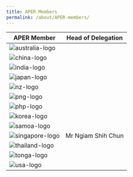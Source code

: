 ```yaml
---
title: APER Members
permalink: /about/APER-members/
---
```



| APER Member | Head of Delegation |
|-------------|--------------------|
| ![australia-logo](/images/australia.png)|                    |
| ![china-logo](/images/china.png)|                    |
| ![india-logo](/images/india.png)|                    |
| ![japan-logo](/images/japan.png) |                    |
| ![nz-logo](/images/new-zealand.png)  |                    |
| ![png-logo](/images/papua-new-guinea.png)  |                    |
| ![php-logo](/images/philippines.png)       |                    |
| ![korea-logo](/images/south-korea.png)    |                    |
| ![samoa-logo](/images/samoa.png)         |                    |
| ![singapore-logo](/images/singapore.png)   |    Mr Ngiam Shih Chun                |
| ![thailand-logo](/images/thailand.png)     |                    |
| ![tonga-logo](/images/tonga.png)         |                    |
| ![usa-logo](/images/united-states.png)     |                    |
